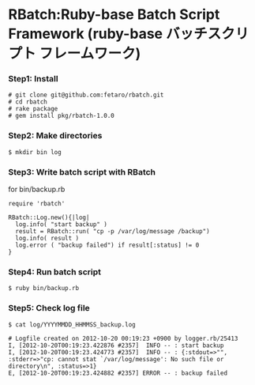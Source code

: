 RBatch:Ruby-base Batch Script Framework (ruby-base バッチスクリプト フレームワーク)
=============

### Step1: Install

```
# git clone git@github.com:fetaro/rbatch.git
# cd rbatch
# rake package
# gem install pkg/rbatch-1.0.0
```

### Step2: Make directories

```
$ mkdir bin log
```

### Step3: Write batch script with RBatch 

for bin/backup.rb
```
require 'rbatch'

RBatch::Log.new(){|log|
  log.info( "start backup" )
  result = RBatch::run( "cp -p /var/log/message /backup")
  log.info( result )
  log.error ( "backup failed") if result[:status] != 0
}
```

### Step4: Run batch script

```
$ ruby bin/backup.rb
```

### Step5: Check log file

```
$ cat log/YYYYMMDD_HHMMSS_backup.log

# Logfile created on 2012-10-20 00:19:23 +0900 by logger.rb/25413
I, [2012-10-20T00:19:23.422876 #2357]  INFO -- : start backup
I, [2012-10-20T00:19:23.424773 #2357]  INFO -- : {:stdout=>"", :stderr=>"cp: cannot stat `/var/log/message': No such file or directory\n", :status=>1}
E, [2012-10-20T00:19:23.424882 #2357] ERROR -- : backup failed
```